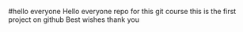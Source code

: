 #hello everyone
Hello everyone repo for this git course
this is the first project on github
Best wishes
thank you
